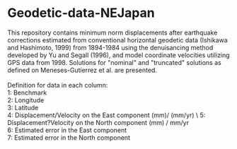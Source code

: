 # Geodetic-data-NEJapan
This repository contains minimum norm displacements after earthquake corrections estimated from conventional horizontal geodetic data (Ishikawa and Hashimoto, 1999) from 1894-1984 using the denuisancing method developed by Yu and Segall (1996), and model coordinate velocities utilizing GPS data from 1998. Solutions for "nominal" and "truncated" solutions as defined on Meneses-Gutierrez et al.  are presented.\
\
Definition for data in each column:
\
1: Benchmark\
2: Longitude\
3: Latitude\
4: Displacement/Velocity on the East component (mm)/ (mm/yr) \ 
5: Displacement?Velocity on the North component (mm) / mm/yr \
6: Estimated error in the East component\
7: Estimated error in the North component
